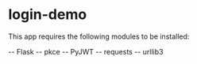 # login-demo

This app requires the following modules to be installed:

-- Flask
-- pkce
-- PyJWT
-- requests
-- urllib3
